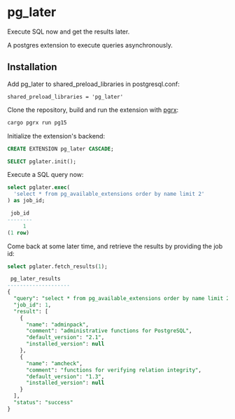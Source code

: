 # pg_later
Execute SQL now and get the results later.

A postgres extension to execute queries asynchronously. 

## Installation

Add pg_later to shared_preload_libraries in postgresql.conf:

```text
shared_preload_libraries = 'pg_later'
```

Clone the repository, build and run the extension with [pgrx](https://github.com/pgcentralfoundation/pgrx):

```bash
cargo pgrx run pg15
```

Initialize the extension's backend:

```sql
CREATE EXTENSION pg_later CASCADE;

SELECT pglater.init();
```

Execute a SQL query now:

```sql
select pglater.exec(
  'select * from pg_available_extensions order by name limit 2'
) as job_id;

 job_id 
--------
     1
(1 row)
```

Come back at some later time, and retrieve the results by providing the job id:

```sql
select pglater.fetch_results(1);

 pg_later_results                                                                                                                                                                                       
--------------------
{
  "query": "select * from pg_available_extensions order by name limit 2",
  "job_id": 1,
  "result": [
    {
      "name": "adminpack",
      "comment": "administrative functions for PostgreSQL",
      "default_version": "2.1",
      "installed_version": null
    },
    {
      "name": "amcheck",
      "comment": "functions for verifying relation integrity",
      "default_version": "1.3",
      "installed_version": null
    }
  ],
  "status": "success"
}
```
